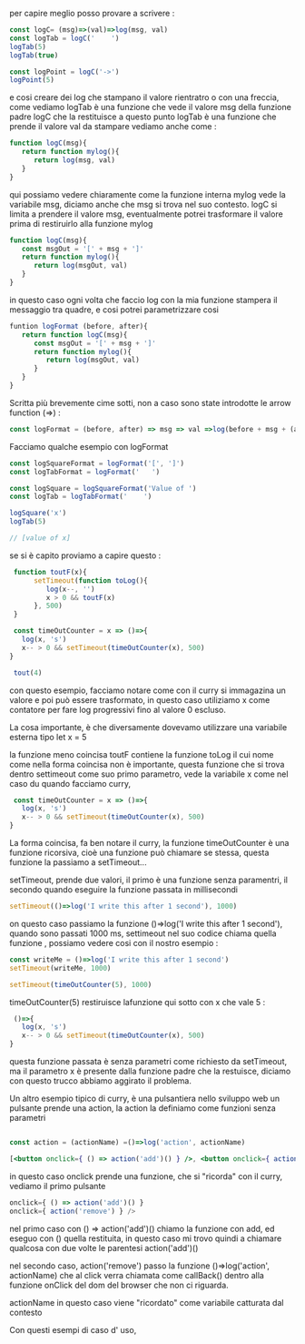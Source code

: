 
per capire meglio posso provare a scrivere :

```js
const logC= (msg)=>(val)=>log(msg, val)
const logTab = logC('    ')
logTab(5)
logTab(true)

const logPoint = logC('->')
logPoint(5)

```

e cosi creare dei log che stampano il valore rientratro o con una freccia,
come vediamo logTab è una funzione che vede il valore msg della funzione padre logC che la restituisce
a questo punto logTab è una funzione che prende il valore val da stampare vediamo anche come :

```js
function logC(msg){
   return function mylog(){
      return log(msg, val)
   }
}

```

qui possiamo vedere chiaramente come la funzione interna mylog vede la variabile msg, diciamo anche che msg si trova nel suo contesto.
logC si limita a prendere il valore msg, eventualmente potrei trasformare il valore prima di restiruirlo alla funzione mylog 

```js
function logC(msg){
   const msgOut = '[' + msg + ']'
   return function mylog(){
      return log(msgOut, val)
   }
}

```

in questo caso ogni volta che faccio log con la mia funzione stampera il messaggio tra quadre, e cosi potrei parametrizzare cosi 

```js
funtion logFormat (before, after){
   return function logC(msg){
      const msgOut = '[' + msg + ']'
      return function mylog(){
         return log(msgOut, val)
      }
   }
}

```

Scritta più brevemente cime sotti, non a caso sono state introdotte le arrow function (=>) :

```js
const logFormat = (before, after) => msg => val =>log(before + msg + (after || '') , val)
```

Facciamo qualche esempio con logFormat

```js
const logSquareFormat = logFormat('[', ']')
const logTabFormat = logFormat('   ')

const logSquare = logSquareFormat('Value of ')
const logTab = logTabFormat('    ')

logSquare('x')
logTab(5)

// [value of x]

```

se si è capito proviamo a capire questo :

```js
 function toutF(x){
      setTimeout(function toLog(){
         log(x--, '')
         x > 0 && toutF(x)
      }, 500)
 }

 const timeOutCounter = x => ()=>{
   log(x, 's')
   x-- > 0 && setTimeout(timeOutCounter(x), 500)
}

 tout(4)

```

con questo esempio, facciamo notare come con il curry si immagazina un valore e poi può essere trasformato,
in questo caso utiliziamo x come contatore per fare log progressivi fino al valore 0 escluso.

La cosa importante, è che diversamente dovevamo utilizzare una variabile esterna tipo
let x = 5

la funzione meno coincisa toutF contiene la funzione toLog il cui nome come nella forma coincisa non è importante,
questa funzione che si trova dentro settimeout come suo primo parametro, vede la variabile x come nel caso du quando facciamo curry,

```js
 const timeOutCounter = x => ()=>{
   log(x, 's')
   x-- > 0 && setTimeout(timeOutCounter(x), 500)
}
```

La forma coincisa, fa ben notare il curry, la funzione timeOutCounter è una funzione ricorsiva, cioè una funzione può chiamare se stessa,
questa funzione la passiamo a setTimeout... 

setTimeout, prende due valori, il primo è una funzione senza paramentri, il secondo quando eseguire la funzione passata in millisecondi


```js
setTimeout(()=>log('I write this after 1 second'), 1000)
```

on questo caso passiamo la funzione ()=>log('I write this after 1 second'), quando sono passati 1000 ms, settimeout nel suo codice chiama quella funzione , possiamo vedere cosi con il nostro esempio :

```js
const writeMe = ()=>log('I write this after 1 second')
setTimeout(writeMe, 1000)

setTimeout(timeOutCounter(5), 1000)
```

timeOutCounter(5) restiruisce lafunzione qui sotto con x che vale 5 :

```js
 ()=>{
   log(x, 's')
   x-- > 0 && setTimeout(timeOutCounter(x), 500)
}
```

questa funzione passata è senza parametri come richiesto da setTimeout,
ma il parametro x è presente dalla funzione padre che la restuisce, diciamo con questo trucco abbiamo aggirato il problema.

Un altro esempio tipico di curry, è una pulsantiera nello sviluppo web
un pulsante prende una action, la action la definiamo come funzioni senza parametri

```jsx

const action = (actionName) =()=>log('action', actionName)

[<button onclick={ () => action('add')() } />, <button onclick={ action('remove') } />, <button onclick={ action('reset') } />  ]
```

in questo caso onclick prende una funzione, che si "ricorda" con il curry, vediamo il primo pulsante

```js
onclick={ () => action('add')() }
onclick={ action('remove') } />

```

nel primo caso con () => action('add')() chiamo la funzione con add, ed eseguo con () quella restituita,
in questo caso mi trovo quindi a chiamare qualcosa con due volte le parentesi action('add')()

nel secondo caso, action('remove') passo la funzione ()=>log('action', actionName) che al click verra chiamata come callBack()
dentro alla funzione onClick del dom del browser che non ci riguarda.

actionName in questo caso viene "ricordato" come variabile catturata dal contesto

Con questi esempi di caso d' uso,


